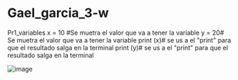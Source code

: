 # Gael_garcia_3-w
Pr1_variables
x = 10 #Se muetra el valor que va a tener la variable
y = 20# Se muetra el valor que va a tener la variable
print (x)# se us a el "print" para  que el resultado salga en la terminal
print (y)# se us a el "print" para  que el resultado salga en la terminal

![image](https://github.com/user-attachments/assets/a49b57a1-ae8d-4f59-a5b2-fe7d6bcc1a55)

